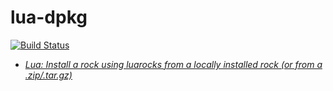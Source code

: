 # lua-dpkg

[![Build Status](https://travis-ci.org/travis-util/lua-dpkg.svg?branch=master)](https://travis-ci.org/travis-util/lua-dpkg)

* [*Lua: Install a rock using luarocks from a locally installed rock (or from a .zip/.tar.gz)*](https://stackoverflow.com/questions/12253165/lua-install-a-rock-using-luarocks-from-a-locally-installed-rock-or-from-a-zip)
